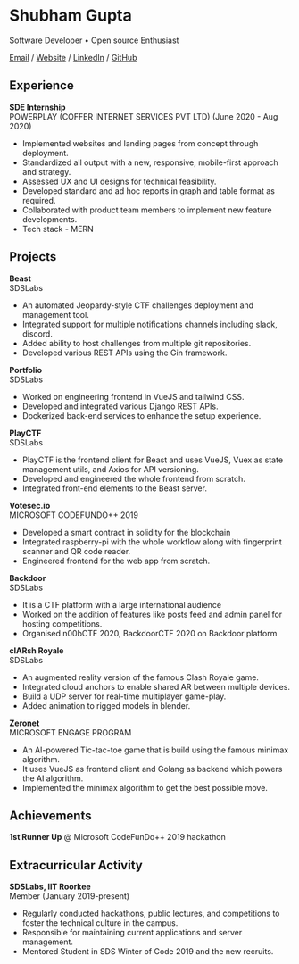 # Shubham Gupta

Software Developer • Open source Enthusiast

[Email](mailto:shubham.gupta2956@gmail.com) / [Website](https://shubhamgupta2956.co/) / [LinkedIn](https://www.linkedin.com/in/shubhamgupta2956/) / [GitHub](https://github.com/shubhamgupta2956/)

## Experience

**SDE Internship**<br/>
POWERPLAY (COFFER INTERNET SERVICES PVT LTD) (June 2020 - Aug 2020)

- Implemented websites and landing pages from concept through deployment.
- Standardized all output with a new, responsive, mobile-first approach and strategy.
- Assessed UX and UI designs for technical feasibility.
- Developed standard and ad hoc reports in graph and table format as required.
- Collaborated with product team members to implement new feature developments.
- Tech stack - MERN

## Projects

**Beast**<br/>
SDSLabs

- An automated Jeopardy-style CTF challenges deployment and management tool.
- Integrated support for multiple notifications channels including slack, discord.
- Added ability to host challenges from multiple git repositories.
- Developed various REST APIs using the Gin framework.

**Portfolio**<br/>
SDSLabs

- Worked on engineering frontend in VueJS and tailwind CSS.
- Developed and integrated various Django REST APIs.
- Dockerized back-end services to enhance the setup experience.

**PlayCTF**<br/>
SDSLabs

- PlayCTF is the frontend client for Beast and uses VueJS, Vuex as state management utils, and Axios for API versioning.
- Developed and engineered the whole frontend from scratch.
- Integrated front-end elements to the Beast server.

**Votesec.io**<br/>
MICROSOFT CODEFUNDO++ 2019

- Developed a smart contract in solidity for the blockchain
- Integrated raspberry-pi with the whole workflow along with fingerprint scanner and QR code reader.
- Engineered frontend for the web app from scratch.

**Backdoor**<br/>
SDSLabs

- It is a CTF platform with a large international audience
- Worked on the addition of features like posts feed and admin panel for hosting competitions.
- Organised n00bCTF 2020, BackdoorCTF 2020 on Backdoor platform

**clARsh Royale**<br/>
SDSLabs

- An augmented reality version of the famous Clash Royale game.
- Integrated cloud anchors to enable shared AR between multiple devices.
- Build a UDP server for real-time multiplayer game-play.
- Added animation to rigged models in blender.

**Zeronet**<br/>
MICROSOFT ENGAGE PROGRAM

- An AI-powered Tic-tac-toe game that is build using the famous minimax algorithm.
- It uses VueJS as frontend client and Golang as backend which powers the AI algorithm.
- Implemented the minimax algorithm to get the best possible move.

## Achievements

**1st Runner Up** @ Microsoft CodeFunDo++ 2019 hackathon

## Extracurricular Activity

**SDSLabs, IIT Roorkee**<br/>
Member (January 2019-present)

- Regularly conducted hackathons, public lectures, and competitions to foster the technical culture in the campus.
- Responsible for maintaining current applications and server management.
- Mentored Student in SDS Winter of Code 2019 and the new recruits.